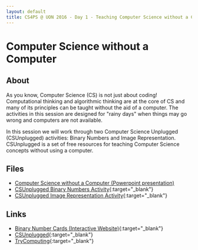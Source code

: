 ```yaml
---
layout: default
title: CS4PS @ UON 2016 - Day 1 - Teaching Computer Science without a Computer
---
```


# Computer Science without a Computer

## About

As you know, Computer Science (CS) is not just about coding! 
Computational thinking and algorithmic thinking are at the core of CS and many of its principles can be taught without the aid of a computer.
The activities in this session are designed for "rainy days" when things may go wrong and computers are not available.

In this session we will work through two Computer Science Unplugged (CSUnplugged) activities: Binary Numbers and Image Representation.
CSUnplugged is a set of free resources for teaching Computer Science concepts without using a computer.

## Files

- [Computer Science without a Computer (Powerpoint presentation)](csunplugged_presentation.pptx)
- [CSUnplugged Binary Numbers Activity](binary_numbers_activity.pdf){:target="_blank"}
- [CSUnplugged Image Representation Activity](image_representation_activity.pdf){:target="_blank"}

## Links

- [Binary Number Cards (Interactive Website)](http://www.mrmaynard.com/activities/binarycards/){:target="_blank"}
- [CSUnplugged](http://csunplugged.org/){:target="_blank"}
- [TryComputing](http://www.trycomputing.org/){:target="_blank"}